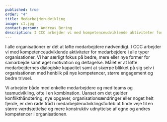 ```yaml
---
published: true
order: "4"
title: Medarbejderudvikling
image: c1.jpg
contact-person: Andreas Bering
description: I CCC arbejder vi med kompetenceudviklende aktiviteter for medarbejdere i alle typer organisationer. Vi har særligt fokus på bedre, mere eller nye former for samarbejde samt øget motivation og deltagelse.
---
```


I alle organisationer er dét at løfte medarbejdere nødvendigt. I CCC arbejder vi med kompetenceudviklende aktiviteter for medarbejdere i alle typer organisationer. Vi har særligt fokus på bedre, mere eller nye former for samarbejde samt øget motivation og deltagelse. Målet er at løfte medarbejdernes dialogiske kapacitet samt at skærpe blikket på sig selv i organisationen med henblik på nye kompetencer, større engagement og bedre trivsel.

Vi arbejder både med enkelte medarbejdere og med teams og teamudvikling, ofte i en kombination. Uanset om det gælder konflikthåndtering, nye opgaver, organisationsændringer eller noget helt fjerde, er den røde tråd i medarbejderudviklingsforløb at finde veje til en større værdsættelse og mere konstruktiv udnyttelse af egne og andres kompetencer i organisationen.
